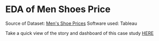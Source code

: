 # EDA of Men Shoes Price
Source of Dataset: [Men's Shoe Prices](https://www.kaggle.com/sureshmecad/mens-shoe-prices?select=train.csv)
Software used: Tableau

Take a quick view of the story and dashboard of this case study [HERE](https://github.com/yiliang0303/EDA-of-Men-Shoes-Price/blob/main/Quick%20Review%20of%20Output.pdf)
